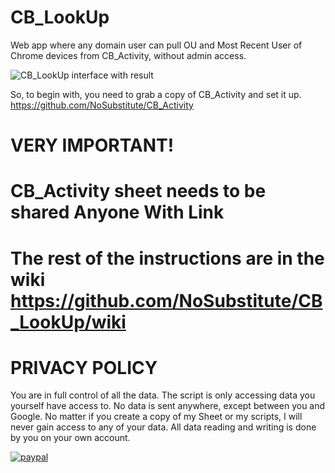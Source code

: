 # CB_LookUp
Web app where any domain user can pull OU and Most Recent User of Chrome devices from CB_Activity, without admin access.


![CB_LookUp interface with result](https://i.imgur.com/4I3qjIn.png)

So, to begin with, you need to grab a copy of CB_Activity and set it up.
https://github.com/NoSubstitute/CB_Activity

# VERY IMPORTANT!
# CB_Activity sheet needs to be shared Anyone With Link

# The rest of the instructions are in the wiki https://github.com/NoSubstitute/CB_LookUp/wiki



# PRIVACY POLICY

You are in full control of all the data. The script is only accessing data you yourself have access to. No data is sent anywhere, except between you and Google. No matter if you create a copy of my Sheet or my scripts, I will never gain access to any of your data. All data reading and writing is done by you on your own account.

[![paypal](https://www.paypalobjects.com/en_US/i/btn/btn_donateCC_LG.gif)](https://www.paypal.me/NoSubstitute)
